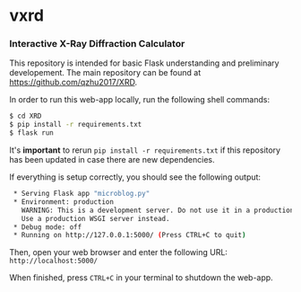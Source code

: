 # vxrd
### Interactive X-Ray Diffraction Calculator

This repository is intended for basic Flask understanding and preliminary developement. The main repository can be found at https://github.com/qzhu2017/XRD.

In order to run this web-app locally, run the following shell commands:
```bash
$ cd XRD
$ pip install -r requirements.txt
$ flask run
```
It's **important** to rerun `pip install -r requirements.txt` if this repository has been updated in case there are new dependencies.

If everything is setup correctly, you should see the following output:
```bash
 * Serving Flask app "microblog.py"
 * Environment: production
   WARNING: This is a development server. Do not use it in a production deployment.
   Use a production WSGI server instead.
 * Debug mode: off
 * Running on http://127.0.0.1:5000/ (Press CTRL+C to quit)
```
Then, open your web browser and enter the following URL:
`http://localhost:5000/`

When finished, press `CTRL+C` in your terminal to shutdown the web-app.
